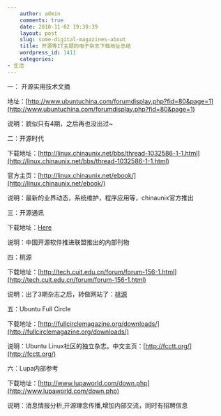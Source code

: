 ```yaml
---
    author: admin
    comments: true
    date: 2010-11-02 19:30:39
    layout: post
    slug: some-digital-magazines-about
    title: 开源等IT主题的电子杂志下载地址总结
    wordpress_id: 1411
    categories:
- 生活
---
```


一： 开源实用技术文摘

地址：[http://www.ubuntuchina.com/forumdisplay.php?fid=80&page=1](http://www.ubuntuchina.com/forumdisplay.php?fid=80&page=1)

说明：貌似只有4期，之后再也没出过~

二：开源时代

下载地址：[http://linux.chinaunix.net/bbs/thread-1032586-1-1.html](http://linux.chinaunix.net/bbs/thread-1032586-1-1.html)

官方主页：[http://linux.chinaunix.net/ebook/](http://linux.chinaunix.net/ebook/)

说明：最新的业界动态，系统维护，程序应用等，chinaunix官方推出

三：开源通讯

下载地址：[Here](http://www.oss.org.cn/?q=category/%E5%BC%80%E6%BA%90%E9%80%9A%E8%AE%AF/%E5%BC%80%E6%BA%90%E9%80%9A%E8%AE%AF)

说明：中国开源软件推进联盟推出的内部刊物  

四：桃源

下载地址：[http://tech.cuit.edu.cn/forum/forum-156-1.html](http://tech.cuit.edu.cn/forum/forum-156-1.html)

说明：出了3期杂志之后，转做网站了：[桃源](http://linux.cuit.edu.cn/)

五：Ubuntu Full Circle

下载地址：[http://fullcirclemagazine.org/downloads/](http://fullcirclemagazine.org/downloads/)

说明：Ubuntu Linux社区的独立杂志。中文主页：[http://fcctt.org/](http://fcctt.org/)

六：Lupa内部参考

下载地址：[http://www.lupaworld.com/down.php](http://www.lupaworld.com/down.php)

说明：消息情报分析,开源理念传播,增加内部交流，同时有招聘信息

